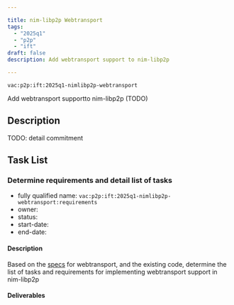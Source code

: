 ```yaml
---

title: nim-libp2p Webtransport
tags:
  - "2025q1"
  - "p2p"
  - "ift"
draft: false
description: Add webtransport support to nim-libp2p

---
```


`vac:p2p:ift:2025q1-nimlibp2p-webtransport`

Add webtransport supportto nim-libp2p (TODO)

## Description

TODO: detail commitment

## Task List

### Determine requirements and detail list of tasks

* fully qualified name: `vac:p2p:ift:2025q1-nimlibp2p-webtransport:requirements`
* owner: 
* status:
* start-date:
* end-date:

#### Description
Based on the [specs](https://github.com/libp2p/specs/tree/master/webtransport) for webtransport, and the existing
code, determine the list of tasks and requirements for implementing webtransport support in nim-libp2p

#### Deliverables

